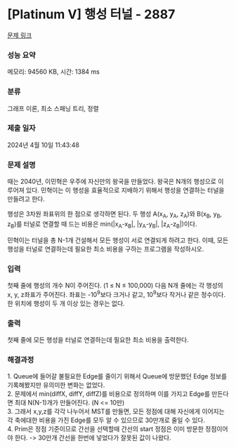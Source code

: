 # [Platinum V] 행성 터널 - 2887

[문제 링크](https://www.acmicpc.net/problem/2887)

### 성능 요약

메모리: 94560 KB, 시간: 1384 ms

### 분류

그래프 이론, 최소 스패닝 트리, 정렬

### 제출 일자

2024년 4월 10일 11:43:48

### 문제 설명

<p>
	때는 2040년, 이민혁은 우주에 자신만의 왕국을 만들었다. 왕국은 N개의 행성으로 이루어져 있다. 민혁이는 이 행성을 효율적으로 지배하기 위해서 행성을 연결하는 터널을 만들려고 한다.</p>

<p>
	행성은 3차원 좌표위의 한 점으로 생각하면 된다. 두 행성 A(x<sub>A</sub>, y<sub>A</sub>, z<sub>A</sub>)와 B(x<sub>B</sub>, y<sub>B</sub>, z<sub>B</sub>)를 터널로 연결할 때 드는 비용은 min(|x<sub>A</sub>-x<sub>B</sub>|, |y<sub>A</sub>-y<sub>B</sub>|, |z<sub>A</sub>-z<sub>B</sub>|)이다.</p>

<p>
	민혁이는 터널을 총 N-1개 건설해서 모든 행성이 서로 연결되게 하려고 한다. 이때, 모든 행성을 터널로 연결하는데 필요한 최소 비용을 구하는 프로그램을 작성하시오.</p>

### 입력

 <p>
	첫째 줄에 행성의 개수 N이 주어진다. (1 ≤ N ≤ 100,000) 다음 N개 줄에는 각 행성의 x, y, z좌표가 주어진다. 좌표는 -10<sup>9</sup>보다 크거나 같고, 10<sup>9</sup>보다 작거나 같은 정수이다. 한 위치에 행성이 두 개 이상 있는 경우는 없다. </p>

### 출력

 <p>
	첫째 줄에 모든 행성을 터널로 연결하는데 필요한 최소 비용을 출력한다.</p>

### 해결과정

<p>
 1. Queue에 들어갈 불필요한 Edge를 줄이기 위해서 Queue에 방문했던 Edge 정보를 기록해봤지만 유의미한 변화는 없었다.
 <br/>
 2. 문제에서 min(diffX, diffY, diffZ)를 비용으로 정의하며 이를 가지고 Edge를 만든다면 최대 N(N-1)개가 만들어진다. (N <= 10만)
 <br/>
 3. 그래서 x,y,z를 각각 나누어서 MST를 만들면, 모든 정점에 대해 자신에게 이어지는 각 축에대한 비용을 가진 Edge를 모두 알 수 있으므로 30만개로 줄일 수 있다.
 <br/>
 4. Prim은 정점 기준이므로 간선을 선택할때 간선의 start 정점은 이미 방문한 정점이어야 한다. -> 30만개 간선을 한번에 넣었다가 잘못된 값이 나왔다. 
 <br/>
 
</p>
